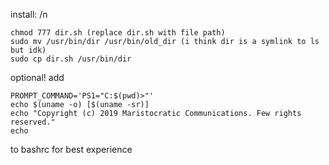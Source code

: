install: /n
```
chmod 777 dir.sh (replace dir.sh with file path)
sudo mv /usr/bin/dir /usr/bin/old_dir (i think dir is a symlink to ls but idk)
sudo cp dir.sh /usr/bin/dir
```
optional! add
```
PROMPT_COMMAND='PS1="C:$(pwd)>"'
echo $(uname -o) [$(uname -sr)]
echo "Copyright (c) 2019 Maristocratic Communications. Few rights reserved."
echo
```
to bashrc for best experience

